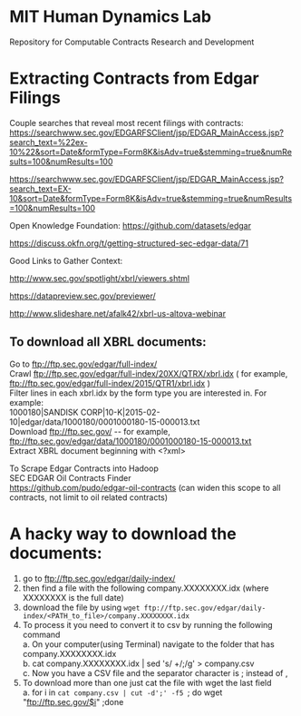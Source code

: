 # MIT Human Dynamics Lab 

Repository for Computable Contracts Research and Development 

# Extracting Contracts from Edgar Filings 

Couple searches that reveal most  recent filings with contracts: 
https://searchwww.sec.gov/EDGARFSClient/jsp/EDGAR_MainAccess.jsp?search_text=%22ex-10%22&sort=Date&formType=Form8K&isAdv=true&stemming=true&numResults=100&numResults=100

https://searchwww.sec.gov/EDGARFSClient/jsp/EDGAR_MainAccess.jsp?search_text=EX-10&sort=Date&formType=Form8K&isAdv=true&stemming=true&numResults=100&numResults=100

Open Knowledge Foundation:
https://github.com/datasets/edgar

https://discuss.okfn.org/t/getting-structured-sec-edgar-data/71 


Good Links to Gather Context:

http://www.sec.gov/spotlight/xbrl/viewers.shtml 

https://datapreview.sec.gov/previewer/ 

http://www.slideshare.net/afalk42/xbrl-us-altova-webinar




## To download all XBRL documents:

Go to ftp://ftp.sec.gov/edgar/full-index/     
Crawl ftp://ftp.sec.gov/edgar/full-index/20XX/QTRX/xbrl.idx ( for example,     ftp://ftp.sec.gov/edgar/full-index/2015/QTR1/xbrl.idx )      
Filter lines in each xbrl.idx by the form type you are interested in. For example:    
1000180|SANDISK CORP|10-K|2015-02-10|edgar/data/1000180/0001000180-15-000013.txt    
Download ftp://ftp.sec.gov/<url> -- for example, ftp://ftp.sec.gov/edgar/data/1000180/0001000180-15-000013.txt    
Extract XBRL document beginning with <?xml>   

To Scrape Edgar Contracts into Hadoop     
SEC EDGAR Oil Contracts Finder    
https://github.com/pudo/edgar-oil-contracts (can widen this scope to all contracts, not limit to oil related contracts)    



# A hacky way to download the documents:  

1. go to ftp://ftp.sec.gov/edgar/daily-index/
2. then find a file with the following company.XXXXXXXX.idx (where XXXXXXXX is the full date)
3. download the file by using `wget ftp://ftp.sec.gov/edgar/daily-index/<PATH_to_file>/company.XXXXXXXX.idx`
4. To process it you need to convert it to csv by running the following command       
  a. On your computer(using Terminal) navigate to the folder that has company.XXXXXXXX.idx    
  b. cat company.XXXXXXXX.idx | sed 's/  \+/;/g' > company.csv    
  c. Now you have a CSV file and the separator character is ; instead of ,    
5. To download more than one just cat the file with wget the last field    
  a. for i in `cat company.csv | cut -d';' -f5 `; do wget "ftp://ftp.sec.gov/$i" ;done
